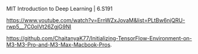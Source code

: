 
MIT Introduction to Deep Learning | 6.S191

https://www.youtube.com/watch?v=ErnWZxJovaM&list=PLtBw6njQRU-rwp5__7C0oIVt26ZgjG9NI

https://github.com/ChaitanyaK77/Initializing-TensorFlow-Environment-on-M3-M3-Pro-and-M3-Max-Macbook-Pros.